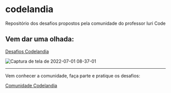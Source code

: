 # codelandia
Repositório dos desafios propostos pela comunidade do professor Iuri Code


## Vem dar uma olhada:
[Desafios Codelandia](https://gabazevdo.github.io/codelandia/)

![Captura de tela de 2022-07-01 08-37-01](https://user-images.githubusercontent.com/16105546/176887307-9e635e07-2525-4cd4-a99d-ae421fa36dfb.png)

--- 

Vem conhecer a comunidade, faça parte e pratique os desafios:

[Comunidade Codelandia](https://discord.gg/wNCWTVuxyz)

